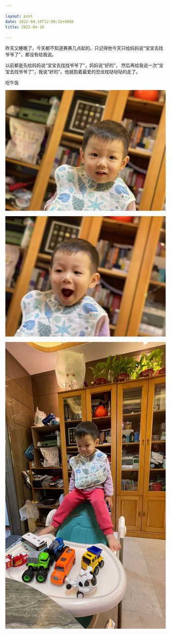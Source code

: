 ```yaml
---

layout: post
date: 2022-04-18T12:09:32+0800
title: 2022-04-18

---
```


昨天又睡晚了，今天都不知道赛赛几点起的。只记得他今天只给妈妈说“宝宝去找爷爷了”，都没有给我说。

以前都是先给妈妈说“宝宝去找找爷爷了”，妈妈说“好的”， 然后再给我说一次“宝宝去找爷爷了”，我说“好的”。他就抱着最爱的恐龙枕哒哒哒的走了。

吃午饭

![吃午饭1](/images/2022-04-18-lunch-1.jpeg)

![吃午饭2](/images/2022-04-18-lunch-2.jpeg)

![吃午饭3](/images/2022-04-18-lunch-3.jpeg)
